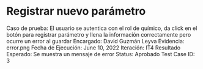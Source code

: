 # Registrar nuevo parámetro

Caso de prueba: El usuario se autentica con el rol de químico, da click en el botón para registrar parámetro y llena la información correctamente pero ocurre un error al guardar
Encargado: David Guzmán Leyva
Evidencia: error.png
Fecha de Ejecución: June 10, 2022
Iteración: IT4
Resultado Esperado: Se muestra un mensaje de error
Status: Aprobado
Test Case ID: 3